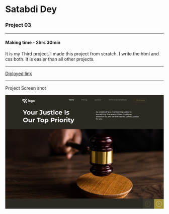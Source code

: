 # Satabdi Dey
### Project 03

---
#### Making time - 2hrs 30min
It is my Third project.
I made this project from scratch. I write the html and css both. It is easier than all other projects. 

---
[Diployed link](https://project-3-law-homepage.netlify.app/
)

---
Project Screen shot

![project image](./assets/screencapture.png)
